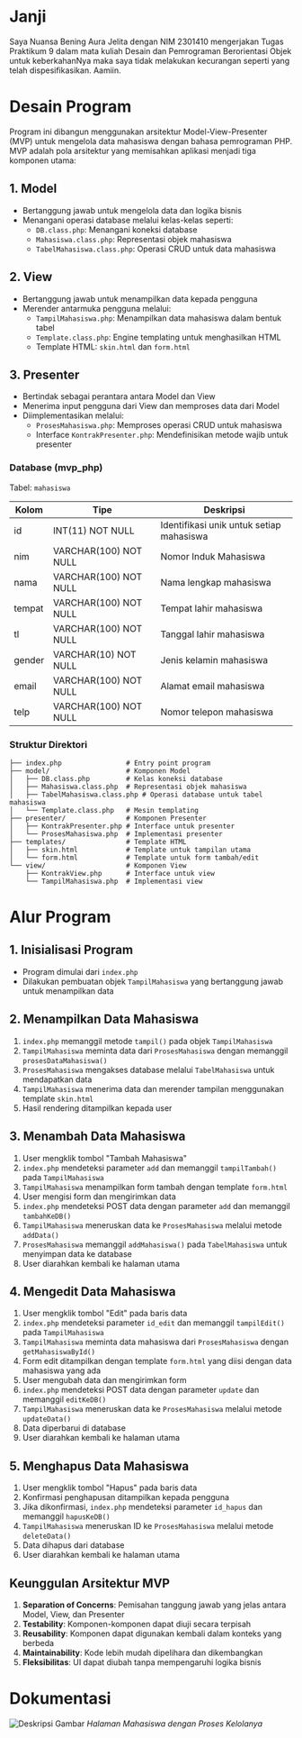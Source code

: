 # Janji
Saya Nuansa Bening Aura Jelita dengan NIM 2301410 mengerjakan Tugas Praktikum 9 dalam mata kuliah Desain dan Pemrograman Berorientasi Objek 
untuk keberkahanNya maka saya tidak melakukan kecurangan seperti yang telah dispesifikasikan. Aamiin.

# Desain Program
Program ini dibangun menggunakan arsitektur Model-View-Presenter (MVP) untuk mengelola data mahasiswa dengan bahasa pemrograman PHP. MVP adalah pola arsitektur yang memisahkan aplikasi menjadi tiga komponen utama:

## 1. Model
- Bertanggung jawab untuk mengelola data dan logika bisnis
- Menangani operasi database melalui kelas-kelas seperti:
  - `DB.class.php`: Menangani koneksi database
  - `Mahasiswa.class.php`: Representasi objek mahasiswa
  - `TabelMahasiswa.class.php`: Operasi CRUD untuk data mahasiswa

## 2. View
- Bertanggung jawab untuk menampilkan data kepada pengguna
- Merender antarmuka pengguna melalui:
  - `TampilMahasiswa.php`: Menampilkan data mahasiswa dalam bentuk tabel
  - `Template.class.php`: Engine templating untuk menghasilkan HTML
  - Template HTML: `skin.html` dan `form.html`

## 3. Presenter
- Bertindak sebagai perantara antara Model dan View
- Menerima input pengguna dari View dan memproses data dari Model
- Diimplementasikan melalui:
  - `ProsesMahasiswa.php`: Memproses operasi CRUD untuk mahasiswa
  - Interface `KontrakPresenter.php`: Mendefinisikan metode wajib untuk presenter
    
### Database (mvp_php)
Tabel: `mahasiswa`

| Kolom | Tipe | Deskripsi |
|--------|------|-------------|
| id | INT(11) NOT NULL | Identifikasi unik untuk setiap mahasiswa |
| nim | VARCHAR(100) NOT NULL | Nomor Induk Mahasiswa |
| nama | VARCHAR(100) NOT NULL | Nama lengkap mahasiswa |
| tempat | VARCHAR(100) NOT NULL | Tempat lahir mahasiswa |
| tl | VARCHAR(100) NOT NULL | Tanggal lahir mahasiswa |
| gender | VARCHAR(10) NOT NULL | Jenis kelamin mahasiswa |
| email | VARCHAR(100) NOT NULL | Alamat email mahasiswa |
| telp | VARCHAR(100) NOT NULL | Nomor telepon mahasiswa |

### Struktur Direktori
```
├── index.php                # Entry point program
├── model/                   # Komponen Model
│   ├── DB.class.php         # Kelas koneksi database
│   ├── Mahasiswa.class.php  # Representasi objek mahasiswa
│   ├── TabelMahasiswa.class.php # Operasi database untuk tabel mahasiswa
│   └── Template.class.php   # Mesin templating
├── presenter/               # Komponen Presenter
│   ├── KontrakPresenter.php # Interface untuk presenter
│   └── ProsesMahasiswa.php  # Implementasi presenter
├── templates/               # Template HTML
│   ├── skin.html            # Template untuk tampilan utama
│   └── form.html            # Template untuk form tambah/edit
└── view/                    # Komponen View
    ├── KontrakView.php      # Interface untuk view
    └── TampilMahasiswa.php  # Implementasi view
```

# Alur Program

## 1. Inisialisasi Program
- Program dimulai dari `index.php`
- Dilakukan pembuatan objek `TampilMahasiswa` yang bertanggung jawab untuk menampilkan data

## 2. Menampilkan Data Mahasiswa
1. `index.php` memanggil metode `tampil()` pada objek `TampilMahasiswa`
2. `TampilMahasiswa` meminta data dari `ProsesMahasiswa` dengan memanggil `prosesDataMahasiswa()`
3. `ProsesMahasiswa` mengakses database melalui `TabelMahasiswa` untuk mendapatkan data
4. `TampilMahasiswa` menerima data dan merender tampilan menggunakan template `skin.html`
5. Hasil rendering ditampilkan kepada user

## 3. Menambah Data Mahasiswa
1. User mengklik tombol "Tambah Mahasiswa"
2. `index.php` mendeteksi parameter `add` dan memanggil `tampilTambah()` pada `TampilMahasiswa`
3. `TampilMahasiswa` menampilkan form tambah dengan template `form.html`
4. User mengisi form dan mengirimkan data
5. `index.php` mendeteksi POST data dengan parameter `add` dan memanggil `tambahKeDB()`
6. `TampilMahasiswa` meneruskan data ke `ProsesMahasiswa` melalui metode `addData()`
7. `ProsesMahasiswa` memanggil `addMahasiswa()` pada `TabelMahasiswa` untuk menyimpan data ke database
8. User diarahkan kembali ke halaman utama

## 4. Mengedit Data Mahasiswa
1. User mengklik tombol "Edit" pada baris data
2. `index.php` mendeteksi parameter `id_edit` dan memanggil `tampilEdit()` pada `TampilMahasiswa`
3. `TampilMahasiswa` meminta data mahasiswa dari `ProsesMahasiswa` dengan `getMahasiswaById()`
4. Form edit ditampilkan dengan template `form.html` yang diisi dengan data mahasiswa yang ada
5. User mengubah data dan mengirimkan form
6. `index.php` mendeteksi POST data dengan parameter `update` dan memanggil `editKeDB()`
7. `TampilMahasiswa` meneruskan data ke `ProsesMahasiswa` melalui metode `updateData()`
8. Data diperbarui di database
9. User diarahkan kembali ke halaman utama

## 5. Menghapus Data Mahasiswa
1. User mengklik tombol "Hapus" pada baris data
2. Konfirmasi penghapusan ditampilkan kepada pengguna
3. Jika dikonfirmasi, `index.php` mendeteksi parameter `id_hapus` dan memanggil `hapusKeDB()`
4. `TampilMahasiswa` meneruskan ID ke `ProsesMahasiswa` melalui metode `deleteData()`
5. Data dihapus dari database
6. User diarahkan kembali ke halaman utama

## Keunggulan Arsitektur MVP
1. **Separation of Concerns**: Pemisahan tanggung jawab yang jelas antara Model, View, dan Presenter
2. **Testability**: Komponen-komponen dapat diuji secara terpisah
3. **Reusability**: Komponen dapat digunakan kembali dalam konteks yang berbeda
4. **Maintainability**: Kode lebih mudah dipelihara dan dikembangkan
5. **Fleksibilitas**: UI dapat diubah tanpa mempengaruhi logika bisnis

# Dokumentasi 

![Deskripsi Gambar](Screenshot/SCREEN-RECORD.gif)
*Halaman Mahasiswa dengan Proses Kelolanya*
